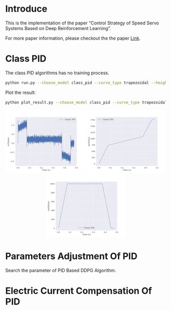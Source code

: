 
# Introduce

This is the implementation of the paper “Control Strategy of Speed Servo Systems Based on Deep Reinforcement Learning”.

For more paper information, please checkout the the paper [Link](https://www.mdpi.com/1999-4893/11/5/65).


# Class PID

The class PID algorithms has no training process.

```bash
python run.py --choose_model class_pid --curve_type trapezoidal --height 1000 --run_type test
```

Plot the result:

```bash
python plot_result.py --choose_model class_pid --curve_type trapezoidal --height 1000 --run_type test
```

<div align=center>
    <span class='gp-n'>
        <img src='https://github.com/tinyzqh/control-of-jump-systems-based-on-reinforcement-learning/blob/main/results/ChooseModel_class_pid_CurveType_trapezoidal_Height_1000_DumpSystem_False_RunType_test/ecValues.png' width="250" alt="ecValues"/>
        <img src='https://github.com/tinyzqh/control-of-jump-systems-based-on-reinforcement-learning/blob/main/results/ChooseModel_class_pid_CurveType_trapezoidal_Height_1000_DumpSystem_False_RunType_test/iaeValues.png' width="250" alt="iaeValues"/>
        <img src='https://github.com/tinyzqh/control-of-jump-systems-based-on-reinforcement-learning/blob/main/results/ChooseModel_class_pid_CurveType_trapezoidal_Height_1000_DumpSystem_False_RunType_test/radValues.png' width="250" alt="radValues"/>
    </span>
</div>


# Parameters Adjustment Of PID

Search the parameter of PID Based DDPG Algorithm.




# Electric Current Compensation Of PID

